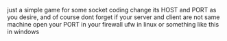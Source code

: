 just a simple game for some socket coding
change its HOST and PORT as you desire,
and of course dont forget if your server and client are not same machine 
open your PORT in your firewall ufw in linux or something like this in windows
